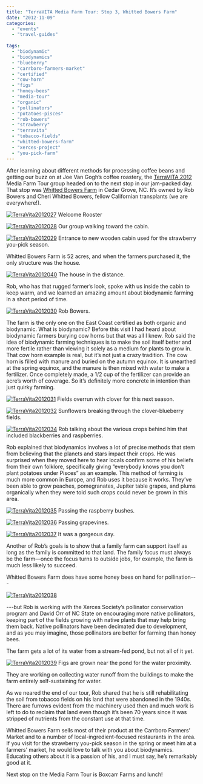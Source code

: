 ```yaml
---
title: "TerraVITA Media Farm Tour: Stop 3, Whitted Bowers Farm"
date: "2012-11-09"
categories:
  - "events"
  - "travel-guides"
  
tags:
  - "biodynamic"
  - "biodynamics"
  - "blueberry"
  - "carrboro-farmers-market"
  - "certified"
  - "cow-horn"
  - "figs"
  - "honey-bees"
  - "media-tour"
  - "organic"
  - "pollinators"
  - "potatoes-pisces"
  - "rob-bowers"
  - "strawberry"
  - "terravita"
  - "tobacco-fields"
  - "whitted-bowers-farm"
  - "xerces-project"
  - "you-pick-farm"
---
```


After learning about different methods for processing coffee beans and getting our buzz on at Joe Van Gogh’s coffee roastery, the [TerraVITA 2012](http://www.terravitaevent.com/) Media Farm Tour group headed on to the next stop in our jam-packed day. That stop was [Whitted Bowers Farm](http://www.whittedbowersfarm.com/Welcome.html) in Cedar Grove, NC. It’s owned by Rob Bowers and Cheri Whitted Bowers, fellow Californian transplants (we are everywhere!).




<div class="caption">

[![](http://www.rebeccagomezfarrell.com/wp-content/uploads/2012/11/TerraVita2012027.jpg "TerraVita2012027")](http://www.rebeccagomezfarrell.com/wp-content/uploads/2012/11/TerraVita2012027.jpg) Welcome Rooster</div>





<div class="caption">

[![](http://www.rebeccagomezfarrell.com/wp-content/uploads/2012/11/TerraVita2012028.jpg "TerraVita2012028")](http://www.rebeccagomezfarrell.com/wp-content/uploads/2012/11/TerraVita2012028.jpg) Our group walking toward the cabin.</div>





<div class="caption">

[![](http://www.rebeccagomezfarrell.com/wp-content/uploads/2012/11/TerraVita2012029.jpg "TerraVita2012029")](http://www.rebeccagomezfarrell.com/wp-content/uploads/2012/11/TerraVita2012029.jpg) Entrance to new wooden cabin used for the strawberry you-pick season.</div>


Whitted Bowers Farm is 52 acres, and when the farmers purchased it, the only structure was the house.




<div class="caption">

[![](http://www.rebeccagomezfarrell.com/wp-content/uploads/2012/11/TerraVita2012040.jpg "TerraVita2012040")](http://www.rebeccagomezfarrell.com/wp-content/uploads/2012/11/TerraVita2012040.jpg) The house in the distance.</div>


Rob, who has that rugged farmer’s look, spoke with us inside the cabin to keep warm, and we learned an amazing amount about biodynamic farming in a short period of time.




<div class="caption">

[![](http://www.rebeccagomezfarrell.com/wp-content/uploads/2012/11/TerraVita2012030.jpg "TerraVita2012030")](http://www.rebeccagomezfarrell.com/wp-content/uploads/2012/11/TerraVita2012030.jpg) Rob Bowers.</div>


The farm is the only one on the East Coast certified as both organic and biodynamic. What is biodynamic? Before this visit I had heard about biodynamic farmers burying cow horns but that was all I knew. Rob said the idea of biodynamic farming techniques is to make the soil itself better and more fertile rather than viewing it solely as a medium for plants to grow in. That cow horn example is real, but it’s not just a crazy tradition. The cow horn is filled with manure and buried on the autumn equinox. It is unearthed at the spring equinox, and the manure is then mixed with water to make a fertilizer. Once completely made, a 1/2 cup of the fertilizer can provide an acre’s worth of coverage. So it’s definitely more concrete in intention than just quirky farming.




<div class="caption">

[![](http://www.rebeccagomezfarrell.com/wp-content/uploads/2012/11/TerraVita2012031.jpg "TerraVita2012031")](http://www.rebeccagomezfarrell.com/wp-content/uploads/2012/11/TerraVita2012031.jpg) Fields overrun with clover for this next season.</div>





<div class="caption">

[![](http://www.rebeccagomezfarrell.com/wp-content/uploads/2012/11/TerraVita2012032.jpg "TerraVita2012032")](http://www.rebeccagomezfarrell.com/wp-content/uploads/2012/11/TerraVita2012032.jpg) Sunflowers breaking through the clover-blueberry fields.</div>





<div class="caption">

[![](http://www.rebeccagomezfarrell.com/wp-content/uploads/2012/11/TerraVita2012034.jpg "TerraVita2012034")](http://www.rebeccagomezfarrell.com/wp-content/uploads/2012/11/TerraVita2012034.jpg) Rob talking about the various crops behind him that included blackberries and raspberries.</div>


Rob explained that biodynamics involves a lot of precise methods that stem from believing that the planets and stars impact their crops. He was surprised when they moved here to hear locals confirm some of his beliefs from their own folklore, specifically giving “everybody knows you don’t plant potatoes under Pisces” as an example. This method of farming is much more common in Europe, and Rob uses it because it works. They’ve been able to grow peaches, pomegranates, Jupiter table grapes, and plums organically when they were told such crops could never be grown in this area.




<div class="caption">

[![](http://www.rebeccagomezfarrell.com/wp-content/uploads/2012/11/TerraVita2012035.jpg "TerraVita2012035")](http://www.rebeccagomezfarrell.com/wp-content/uploads/2012/11/TerraVita2012035.jpg) Passing the raspberry bushes.</div>





<div class="caption">

[![](http://www.rebeccagomezfarrell.com/wp-content/uploads/2012/11/TerraVita2012036.jpg "TerraVita2012036")](http://www.rebeccagomezfarrell.com/wp-content/uploads/2012/11/TerraVita2012036.jpg) Passing grapevines.</div>





<div class="caption">

[![](http://www.rebeccagomezfarrell.com/wp-content/uploads/2012/11/TerraVita2012037.jpg "TerraVita2012037")](http://www.rebeccagomezfarrell.com/wp-content/uploads/2012/11/TerraVita2012037.jpg) It was a gorgeous day.</div>


Another of Rob’s goals is to show that a family farm can support itself as long as the family is committed to that land. The family focus must always be the farm—once the focus turns to outside jobs, for example, the farm is much less likely to succeed.

Whitted Bowers Farm does have some honey bees on hand for pollination---

[![](http://www.rebeccagomezfarrell.com/wp-content/uploads/2012/11/TerraVita2012038.jpg "TerraVita2012038")](http://www.rebeccagomezfarrell.com/wp-content/uploads/2012/11/TerraVita2012038.jpg)

\---but Rob is working with the Xerces Society’s pollinator conservation program and David Orr of NC State on encouraging more native pollinators, keeping part of the fields growing with native plants that may help bring them back. Native pollinators have been decimated due to development, and as you may imagine, those pollinators are better for farming than honey bees.

The farm gets a lot of its water from a stream-fed pond, but not all of it yet.




<div class="caption">

[![](http://www.rebeccagomezfarrell.com/wp-content/uploads/2012/11/TerraVita2012039.jpg "TerraVita2012039")](http://www.rebeccagomezfarrell.com/wp-content/uploads/2012/11/TerraVita2012039.jpg) Figs are grown near the pond for the water proximity.</div>


They are working on collecting water runoff from the buildings to make the farm entirely self-sustaining for water.

As we neared the end of our tour, Rob shared that he is still rehabilitating the soil from tobacco fields on his land that were abandoned in the 1940s. There are furrows evident from the machinery used then and much work is left to do to reclaim that land even though it’s been 70 years since it was stripped of nutrients from the constant use at that time.

Whitted Bowers Farm sells most of their product at the Carrboro Farmers’ Market and to a number of local-ingredient-focused restaurants in the area. If you visit for the strawberry you-pick season in the spring or meet him at a farmers’ market, he would love to talk with you about biodynamics. Educating others about it is a passion of his, and I must say, he’s remarkably good at it.

Next stop on the Media Farm Tour is Boxcarr Farms and lunch!
